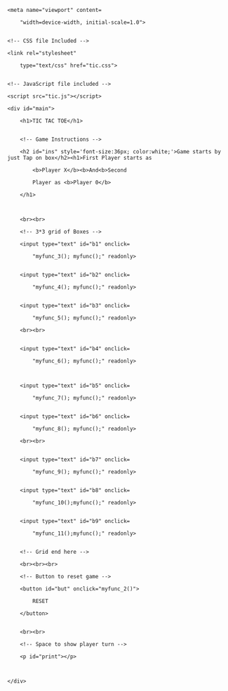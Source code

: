 <!DOCTYPE html>
 

<head>

    <meta name="viewport" content=

        "width=device-width, initial-scale=1.0">
 

    <!-- CSS file Included -->

    <link rel="stylesheet"

        type="text/css" href="tic.css">
 

    <!-- JavaScript file included -->

    <script src="tic.js"></script>

</head>
 

<body>

    <div id="main">

        <h1>TIC TAC TOE</h1>
 

        <!-- Game Instructions -->

        <h2 id="ins" style='font-size:36px; color:white;'>Game starts by just Tap on box</h2><h1>First Player starts as 

            <b>Player X</b><b>And<b>Second 

            Player as <b>Player 0</b>

        </h1>
 
 

        <br><br>

        <!-- 3*3 grid of Boxes -->

        <input type="text" id="b1" onclick=

            "myfunc_3(); myfunc();" readonly>
 

        <input type="text" id="b2" onclick=

            "myfunc_4(); myfunc();" readonly>
 

        <input type="text" id="b3" onclick=

            "myfunc_5(); myfunc();" readonly>

        <br><br>
 

        <input type="text" id="b4" onclick=

            "myfunc_6(); myfunc();" readonly>

             

        <input type="text" id="b5" onclick=

            "myfunc_7(); myfunc();" readonly>
 

        <input type="text" id="b6" onclick=

            "myfunc_8(); myfunc();" readonly>

        <br><br>
 

        <input type="text" id="b7" onclick=

            "myfunc_9(); myfunc();" readonly>
 

        <input type="text" id="b8" onclick=

            "myfunc_10();myfunc();" readonly>
 

        <input type="text" id="b9" onclick=

            "myfunc_11();myfunc();" readonly>
 

        <!-- Grid end here -->

        <br><br><br>

        <!-- Button to reset game -->

        <button id="but" onclick="myfunc_2()">

            RESET

        </button>
 

        <br><br>

        <!-- Space to show player turn -->

        <p id="print"></p>
 
 

    </div>

</body>
 
 <!--CSS-->

<style>

    /* CSS Code */

    /* Heading */

    h1 {

        color: orangered;

        font-size: 45px;

    }
 

    /* 3*3 Grid */

    #b1, #b2, #b3, #b4, #b5, 

    #b6, #b7, #b8, #b9 {

        width: 80px;

        height: 52px;

        margin: auto;

        border: 1px solid gray;

        border-radius: 6px;

        font-size: 30px;

        text-align: center;

    }
 

    /* Reset Button */

    #but {

        box-sizing: border-box;

        width: 95px;

        height: 40px;

        border: 1px solid dodgerblue;

        margin: auto;

        border-radius: 4px;

        font-family: Verdana, 

            Geneva, Tahoma, sans-serif;
 

        background-color: dodgerblue;

        color: white;

        font-size: 20px;

        cursor: pointer;

    }
 

    /* Player turn space */

    #print {

        font-family: Verdana, 

            Geneva, Tahoma, sans-serif;
 

        color: dodgerblue;

        font-size: 20px;

    }
 

    /* Main Container */

    #main {

        text-align: center;

    }
 

    /* Game Instruction Text */

    #ins {

        font-family: Verdana, 

            Geneva, Tahoma, sans-serif;

             

        color: dodgerblue;

        font-size: 17px;

    }

h1{
      color:white;
      background-color:red;
      text-align: center;
      font-size: 50px;
      transition: 1s;
      font-style:all;
    }
    h1:hover{
      letter-spacing: 8px;
      background-color:green;
    }

h2{
      color: white;
      background-color:blue;
      text-align: center;
      font-size: 50px;
      transition: 1s;
      font-style:all;
    }
    h2:hover{
      letter-spacing: 8px;
      background-color:black;
    }

input{
      color: white;
      background-color:black;
      text-align: center;
      font-size: 50px;
      transition: 1s;
      font-style:all;
    }
    input:hover{
      letter-spacing: 8px;
      background-color:blue;
    }


button {
  box-shadow: 0 16px 20px 0 rgba(0,0,0,0.2);
  transition: 1s;
  width: 20%;
  height:100%;
  box-sizing:60px;
  float:middle;
}

button:hover {
  box-shadow: 0 22px 22px 0 rgba(0,0,0,1.5);
  color:white;
  background:red;
}

.container {
  padding: 8px 16px;
}


 
</style>


 <!--END CSS-->

</html>

<!--javascript-->

<script>
    
// Function called whenever user tab on any box

function myfunc() {
 

    // Setting DOM to all boxes or input field

    var b1, b1, b3, b4, b5, b6, b7, b8, b9;

    b1 = document.getElementById("b1").value;

    b2 = document.getElementById("b2").value;

    b3 = document.getElementById("b3").value;

    b4 = document.getElementById("b4").value;

    b5 = document.getElementById("b5").value;

    b6 = document.getElementById("b6").value;

    b7 = document.getElementById("b7").value;

    b8 = document.getElementById("b8").value;

    b9 = document.getElementById("b9").value;
 

    // Checking if Player X won or not and after 

    // that disabled all the other fields

    if ((b1 == 'x' || b1 == 'X') && (b2 == 'x' ||

        b2 == 'X') && (b3 == 'x' || b3 == 'X')) {

        document.getElementById('print')

            .innerHTML = "Player X won";

        document.getElementById("b4").disabled = true;

        document.getElementById("b5").disabled = true;

        document.getElementById("b6").disabled = true;

        document.getElementById("b7").disabled = true;

        document.getElementById("b8").disabled = true;

        document.getElementById("b9").disabled = true;

        window.alert('Player X won');

    }

    else if ((b1 == 'x' || b1 == 'X') && (b4 == 'x' ||

        b4 == 'X') && (b7 == 'x' || b7 == 'X')) {

        document.getElementById('print')

            .innerHTML = "Player X won";

        document.getElementById("b2").disabled = true;

        document.getElementById("b3").disabled = true;

        document.getElementById("b5").disabled = true;

        document.getElementById("b6").disabled = true;

        document.getElementById("b8").disabled = true;

        document.getElementById("b9").disabled = true;
 

        window.alert('Player X won');

    }

    else if ((b7 == 'x' || b7 == 'X') && (b8 == 'x' || 

        b8 == 'X') && (b9 == 'x' || b9 == 'X')) {

        document.getElementById('print')

            .innerHTML = "Player X won";

        document.getElementById("b1").disabled = true;

        document.getElementById("b2").disabled = true;

        document.getElementById("b3").disabled = true;

        document.getElementById("b4").disabled = true;

        document.getElementById("b5").disabled = true;

        document.getElementById("b6").disabled = true;

        window.alert('Player X won');

    }

    else if ((b3 == 'x' || b3 == 'X') && (b6 == 'x' || 

        b6 == 'X') && (b9 == 'x' || b9 == 'X')) {

        document.getElementById('print')

            .innerHTML = "Player X won";

        document.getElementById("b1").disabled = true;

        document.getElementById("b2").disabled = true;

        document.getElementById("b4").disabled = true;

        document.getElementById("b5").disabled = true;

        document.getElementById("b7").disabled = true;

        document.getElementById("b8").disabled = true;

        window.alert('Player X won');

    }

    else if ((b1 == 'x' || b1 == 'X') && (b5 == 'x' || 

        b5 == 'X') && (b9 == 'x' || b9 == 'X')) {

        document.getElementById('print')

            .innerHTML = "Player X won";

        document.getElementById("b2").disabled = true;

        document.getElementById("b3").disabled = true;

        document.getElementById("b4").disabled = true;

        document.getElementById("b6").disabled = true;

        document.getElementById("b7").disabled = true;

        document.getElementById("b8").disabled = true;

        window.alert('Player X won');

    }

    else if ((b3 == 'x' || b3 == 'X') && (b5 == 'x' || 

        b5 == 'X') && (b7 == 'x' || b7 == 'X')) {

        document.getElementById('print')

            .innerHTML = "Player X won";

        document.getElementById("b1").disabled = true;

        document.getElementById("b2").disabled = true;

        document.getElementById("b4").disabled = true;

        document.getElementById("b6").disabled = true;

        document.getElementById("b8").disabled = true;

        document.getElementById("b9").disabled = true;

        window.alert('Player X won');

    }

    else if ((b2 == 'x' || b2 == 'X') && (b5 == 'x' || 

        b5 == 'X') && (b8 == 'x' || b8 == 'X')) {

        document.getElementById('print')

            .innerHTML = "Player X won";

        document.getElementById("b1").disabled = true;

        document.getElementById("b3").disabled = true;

        document.getElementById("b4").disabled = true;

        document.getElementById("b6").disabled = true;

        document.getElementById("b7").disabled = true;

        document.getElementById("b9").disabled = true;

        window.alert('Player X won');

    }

    else if ((b4 == 'x' || b4 == 'X') && (b5 == 'x' || 

        b5 == 'X') && (b6 == 'x' || b6 == 'X')) {

        document.getElementById('print')

            .innerHTML = "Player X won";

        document.getElementById("b1").disabled = true;

        document.getElementById("b2").disabled = true;

        document.getElementById("b3").disabled = true;

        document.getElementById("b7").disabled = true;

        document.getElementById("b8").disabled = true;

        document.getElementById("b9").disabled = true;

        window.alert('Player X won');

    }
 

    // Checking of Player X finsh

    // Checking for Player 0 starts, Is player 0 won or

    // not and after that disabled all the other fields

    else if ((b1 == '0' || b1 == '0') && (b2 == '0' || 

        b2 == '0') && (b3 == '0' || b3 == '0')) {

        document.getElementById('print')

            .innerHTML = "Player 0 won";

        document.getElementById("b4").disabled = true;

        document.getElementById("b5").disabled = true;

        document.getElementById("b6").disabled = true;

        document.getElementById("b7").disabled = true;

        document.getElementById("b8").disabled = true;

        document.getElementById("b9").disabled = true;

        window.alert('Player 0 won');

    }

    else if ((b1 == '0' || b1 == '0') && (b4 == '0' || 

        b4 == '0') && (b7 == '0' || b7 == '0')) {

        document.getElementById('print')

            .innerHTML = "Player 0 won";

        document.getElementById("b2").disabled = true;

        document.getElementById("b3").disabled = true;

        document.getElementById("b5").disabled = true;

        document.getElementById("b6").disabled = true;

        document.getElementById("b8").disabled = true;

        document.getElementById("b9").disabled = true;

        window.alert('Player 0 won');

    }

    else if ((b7 == '0' || b7 == '0') && (b8 == '0' || 

        b8 == '0') && (b9 == '0' || b9 == '0')) {

        document.getElementById('print')

            .innerHTML = "Player 0 won";

        document.getElementById("b1").disabled = true;

        document.getElementById("b2").disabled = true;

        document.getElementById("b3").disabled = true;

        document.getElementById("b4").disabled = true;

        document.getElementById("b5").disabled = true;

        document.getElementById("b6").disabled = true;

        window.alert('Player 0 won');

    }

    else if ((b3 == '0' || b3 == '0') && (b6 == '0' || 

        b6 == '0') && (b9 == '0' || b9 == '0')) {

        document.getElementById('print')

            .innerHTML = "Player 0 won";

        document.getElementById("b1").disabled = true;

        document.getElementById("b2").disabled = true;

        document.getElementById("b4").disabled = true;

        document.getElementById("b5").disabled = true;

        document.getElementById("b7").disabled = true;

        document.getElementById("b8").disabled = true;

        window.alert('Player 0 won');

    }

    else if ((b1 == '0' || b1 == '0') && (b5 == '0' || 

        b5 == '0') && (b9 == '0' || b9 == '0')) {

        document.getElementById('print')

            .innerHTML = "Player 0 won";

        document.getElementById("b2").disabled = true;

        document.getElementById("b3").disabled = true;

        document.getElementById("b4").disabled = true;

        document.getElementById("b6").disabled = true;

        document.getElementById("b7").disabled = true;

        document.getElementById("b8").disabled = true;

        window.alert('Player 0 won');

    }

    else if ((b3 == '0' || b3 == '0') && (b5 == '0' || 

        b5 == '0') && (b7 == '0' || b7 == '0')) {

        document.getElementById('print')

            .innerHTML = "Player 0 won";

        document.getElementById("b1").disabled = true;

        document.getElementById("b2").disabled = true;

        document.getElementById("b4").disabled = true;

        document.getElementById("b6").disabled = true;

        document.getElementById("b8").disabled = true;

        document.getElementById("b9").disabled = true;

        window.alert('Player 0 won');

    }

    else if ((b2 == '0' || b2 == '0') && (b5 == '0' || 

        b5 == '0') && (b8 == '0' || b8 == '0')) {

        document.getElementById('print')

            .innerHTML = "Player 0 won";

        document.getElementById("b1").disabled = true;

        document.getElementById("b3").disabled = true;

        document.getElementById("b4").disabled = true;

        document.getElementById("b6").disabled = true;

        document.getElementById("b7").disabled = true;

        document.getElementById("b9").disabled = true;

        window.alert('Player 0 won');

    }

    else if ((b4 == '0' || b4 == '0') && (b5 == '0' || 

        b5 == '0') && (b6 == '0' || b6 == '0')) {

        document.getElementById('print')

            .innerHTML = "Player 0 won";

        document.getElementById("b1").disabled = true;

        document.getElementById("b2").disabled = true;

        document.getElementById("b3").disabled = true;

        document.getElementById("b7").disabled = true;

        document.getElementById("b8").disabled = true;

        document.getElementById("b9").disabled = true;

        window.alert('Player 0 won');

    }
 

    // Checking of Player 0 finsh

    // Here, Checking about Tie

    else if ((b1 == 'X' || b1 == '0') && (b2 == 'X'

        || b2 == '0') && (b3 == 'X' || b3 == '0') && 

        (b4 == 'X' || b4 == '0') && (b5 == 'X' || 

        b5 == '0') && (b6 == 'X' || b6 == '0') && 

        (b7 == 'X' || b7 == '0') && (b8 == 'X' || 

        b8 == '0') && (b9 == 'X' || b9 == '0')) {

            document.getElementById('print')

                .innerHTML = "Match Tie";

            window.alert('Match Tie');

    }

    else {
 

        // Here, Printing Result

        if (flag == 1) {

            document.getElementById('print')

                .innerHTML = "Player X Turn";

        }

        else {

            document.getElementById('print')

                .innerHTML = "Player 0 Turn";

        }

    }
}
 
// Function to reset game

function myfunc_2() {

    location.reload();

    document.getElementById('b1').value = '';

    document.getElementById("b2").value = '';

    document.getElementById("b3").value = '';

    document.getElementById("b4").value = '';

    document.getElementById("b5").value = '';

    document.getElementById("b6").value = '';

    document.getElementById("b7").value = '';

    document.getElementById("b8").value = '';

    document.getElementById("b9").value = '';
 
}
 
// Here onwards, functions check turn of the player 
// and put accordingly value X or 0
flag = 1;

function myfunc_3() {

    if (flag == 1) {

        document.getElementById("b1").value = "X";

        document.getElementById("b1").disabled = true;

        flag = 0;

    }

    else {

        document.getElementById("b1").value = "0";

        document.getElementById("b1").disabled = true;

        flag = 1;

    }
}
 

function myfunc_4() {

    if (flag == 1) {

        document.getElementById("b2").value = "X";

        document.getElementById("b2").disabled = true;

        flag = 0;

    }

    else {

        document.getElementById("b2").value = "0";

        document.getElementById("b2").disabled = true;

        flag = 1;

    }
}
 

function myfunc_5() {

    if (flag == 1) {

        document.getElementById("b3").value = "X";

        document.getElementById("b3").disabled = true;

        flag = 0;

    }

    else {

        document.getElementById("b3").value = "0";

        document.getElementById("b3").disabled = true;

        flag = 1;

    }
}
 

function myfunc_6() {

    if (flag == 1) {

        document.getElementById("b4").value = "X";

        document.getElementById("b4").disabled = true;

        flag = 0;

    }

    else {

        document.getElementById("b4").value = "0";

        document.getElementById("b4").disabled = true;

        flag = 1;

    }
}
 

function myfunc_7() {

    if (flag == 1) {

        document.getElementById("b5").value = "X";

        document.getElementById("b5").disabled = true;

        flag = 0;

    }

    else {

        document.getElementById("b5").value = "0";

        document.getElementById("b5").disabled = true;

        flag = 1;

    }
}
 

function myfunc_8() {

    if (flag == 1) {

        document.getElementById("b6").value = "X";

        document.getElementById("b6").disabled = true;

        flag = 0;

    }

    else {

        document.getElementById("b6").value = "0";

        document.getElementById("b6").disabled = true;

        flag = 1;

    }
}
 

function myfunc_9() {

    if (flag == 1) {

        document.getElementById("b7").value = "X";

        document.getElementById("b7").disabled = true;

        flag = 0;

    }

    else {

        document.getElementById("b7").value = "0";

        document.getElementById("b7").disabled = true;

        flag = 1;

    }
}
 

function myfunc_10() {

    if (flag == 1) {

        document.getElementById("b8").value = "X";

        document.getElementById("b8").disabled = true;

        flag = 0;

    }

    else {

        document.getElementById("b8").value = "0";

        document.getElementById("b8").disabled = true;

        flag = 1;

    }
}
 

function myfunc_11() {

    if (flag == 1) {

        document.getElementById("b9").value = "X";

        document.getElementById("b9").disabled = true;

        flag = 0;

    }

    else {

        document.getElementById("b9").value = "0";

        document.getElementById("b9").disabled = true;

        flag = 1;

    }
}


</script>

<!--END JAVA SCRIPT-->
